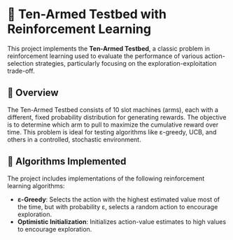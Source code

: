 # 🎰 Ten-Armed Testbed with Reinforcement Learning

This project implements the **Ten-Armed Testbed**, a classic problem in reinforcement learning used to evaluate the performance of various action-selection strategies, particularly focusing on the exploration-exploitation trade-off.

## 📌 Overview

The Ten-Armed Testbed consists of 10 slot machines (arms), each with a different, fixed probability distribution for generating rewards. The objective is to determine which arm to pull to maximize the cumulative reward over time. This problem is ideal for testing algorithms like ε-greedy, UCB, and others in a controlled, stochastic environment.

## 🧠 Algorithms Implemented

The project includes implementations of the following reinforcement learning algorithms:

- **ε-Greedy**: Selects the action with the highest estimated value most of the time, but with probability ε, selects a random action to encourage exploration.
- **Optimistic Initialization**: Initializes action-value estimates to high values to encourage exploration.
